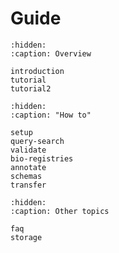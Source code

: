 # Guide

```{toctree}
:hidden:
:caption: Overview

introduction
tutorial
tutorial2
```

```{toctree}
:hidden:
:caption: "How to"

setup
query-search
validate
bio-registries
annotate
schemas
transfer
```

```{toctree}
:hidden:
:caption: Other topics

faq
storage
```
